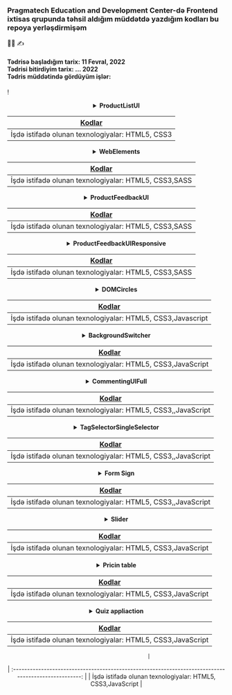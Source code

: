 
### Pragmatech Education and Development Center-də Frontend ixtisas qrupunda təhsil aldığım müddətdə yazdığım kodları bu repoya yerləşdirmişəm  
:woman_student:  :writing_hand:

<h4>Tədrisə başladığım tarix: 11 Fevral, 2022  </br> Tədrisi bitirdiyim tarix: ... 2022 </br> Tədris müddətində gördüyüm işlər: </h4>




!
<div align="center">
<details> 
<summary><strong>ProductListUI</strong></summary>
</details>

| [Kodlar](https://github.com/nurlan-recebov/PragmatechFrontendProject/tree/main/ProductListUI)      |
| :---------------------------------------------------------------------------------------------------: |
|                      İşdə istifadə olunan texnologiyalar: HTML5, CSS3       
<div align="center">
<details> 
<summary><strong>WebElements</strong></summary>
</details>

| [Kodlar](https://github.com/nurlan-recebov/PragmatechFrontendProject/tree/main/WebElements)      |
| :---------------------------------------------------------------------------------------------------: |
|                      İşdə istifadə olunan texnologiyalar: HTML5, CSS3,SASS                                 |
  
<div align="center">
<details> 
<summary><strong>ProductFeedbackUI</strong></summary>
</details>

| [Kodlar](https://github.com/nurlan-recebov/PragmatechFrontendProject/tree/main/ProductFeedbackUI) |
| :---------------------------------------------------------------------------------------------------:      |
|                      İşdə istifadə olunan texnologiyalar: HTML5, CSS3,SASS                                      |

<div align="center">
<details> 
<summary><strong>ProductFeedbackUIResponsive</strong></summary>
</details>

| [Kodlar](https://github.com/nurlan-recebov/PragmatechFrontendProject/tree/main/ProductFeedbackUIResponsive)          |
| :---------------------------------------------------------------------------------------------------: |
|                      İşdə istifadə olunan texnologiyalar: HTML5, CSS3,SASS                                 |


<details> 
<summary><strong>DOMCircles</strong></summary>
</details>

| [Kodlar](https://github.com/nurlan-recebov/PragmatechFrontendProject/tree/main/DOMCircles)            |
| :---------------------------------------------------------------------------------------------------: |
|                      İşdə istifadə olunan texnologiyalar: HTML5, CSS3,Javascript                            |
  

<div align="center">
<details> 
<summary><strong>BackgroundSwitcher</strong></summary>
</details>

| [Kodlar](https://github.com/nurlan-recebov/PragmatechFrontendProject/tree/main/TagSelectorBasic/BackgroundSwitcher)|
| :---------------------------------------------------------------------------------------------------:                                              |
|                      İşdə istifadə olunan texnologiyalar: HTML5, CSS3,JavaScript                                                                   |
  
  

<div align="center">
<details> 
<summary><strong>CommentingUIFull</strong></summary>
</details>

| [Kodlar](https://github.com/nurlan-recebov/PragmatechFrontendProject/tree/main/TagSelectorBasic/CommentingUIFull)         |
| :---------------------------------------------------------------------------------------------------:              |
|                      İşdə istifadə olunan texnologiyalar: HTML5, CSS3,,JavaScript                                  |
  

<div align="center">
<details> 
<summary><strong>TagSelectorSingleSelector</strong></summary>
</details>

| [Kodlar](https://github.com/nurlan-recebov/PragmatechFrontendProject/tree/main/TagSelectorBasic/TagSelectorSingleFull)| 
| :---------------------------------------------------------------------------------------------------:              |
|                      İşdə istifadə olunan texnologiyalar: HTML5, CSS3,,JavaScript                                  |  
 

<div align="center">
<details> 
<summary><strong>Form Sign</strong></summary>
</details>

| [Kodlar](https://github.com/nurlan-recebov/PragmatechFrontendProject/tree/main/Form%20Sign)|
| :---------------------------------------------------------------------------------------------------:                           |
|                      İşdə istifadə olunan texnologiyalar: HTML5, CSS3,,JavaScript                                               |  
  
  


<div align="center">
<details> 
<summary><strong>Slider</strong></summary>
</details>

| [Kodlar](https://github.com/nurlan-recebov/PragmatechFrontendProject/tree/main/Slider)|
| :---------------------------------------------------------------------------------------------------:       |
|                      İşdə istifadə olunan texnologiyalar: HTML5, CSS3,JavaScript                            |  
  
 <div align="center">
<details> 
<summary><strong>Pricin table</strong></summary>
</details>
 
| [Kodlar](https://github.com/nurlan-recebov/PragmatechFrontendProject/tree/main/Pricing%20Table)                    |
| :---------------------------------------------------------------------------------------------------: |
|                      İşdə istifadə olunan texnologiyalar: HTML5, CSS3,JavaScript                      |  
  
<div align="center">
<details> 
<summary><strong>Quiz appliaction</strong></summary>
  
</details>

| [Kodlar](https://github.com/nurlan-recebov/PragmatechFrontendProject/tree/main/QuizApplication)                          |
| :---------------------------------------------------------------------------------------------------: |
|                      İşdə istifadə olunan texnologiyalar: HTML5, CSS3,JavaScript                      |   

                         |
| :---------------------------------------------------------------------------------------------------: |
|                      İşdə istifadə olunan texnologiyalar: HTML5, CSS3,JavaScript                      |   